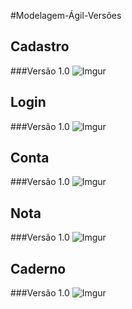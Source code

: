 #Modelagem-Ágil-Versões

## Cadastro
###Versão 1.0
![Imgur](https://i.imgur.com/SSHL8Ck.png)


## Login
###Versão 1.0
![Imgur](https://i.imgur.com/4tQkFly.png)


## Conta
###Versão 1.0
![Imgur](https://i.imgur.com/lPnuoPU.png)

## Nota
###Versão 1.0
![Imgur](https://i.imgur.com/jURYNsb.png)

## Caderno
###Versão 1.0
![Imgur](https://i.imgur.com/PMmYFO2.png)


